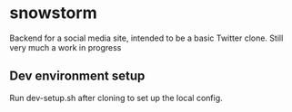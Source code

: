 # snowstorm

Backend for a social media site, intended to be a basic Twitter clone. Still very much a work in progress

## Dev environment setup

Run dev-setup.sh after cloning to set up the local config.

